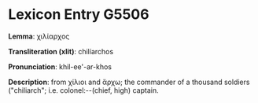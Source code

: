 # Lexicon Entry G5506

**Lemma**: χιλίαρχος

**Transliteration (xlit)**: chilíarchos

**Pronunciation**: khil-ee'-ar-khos

**Description**:
from χίλιοι and ἄρχω; the commander of a thousand soldiers ("chiliarch"; i.e. colonel:--(chief, high) captain.
